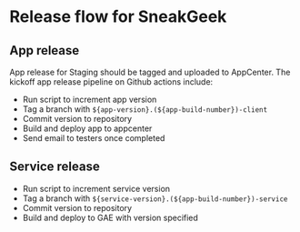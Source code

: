 # Release flow for SneakGeek

## App release
App release for Staging should be tagged and uploaded to AppCenter. The kickoff app release pipeline on Github actions include:
- Run script to increment app version
- Tag a branch with `${app-version}.(${app-build-number})-client`
- Commit version to repository
- Build and deploy app to appcenter
- Send email to testers once completed

## Service release
- Run script to increment service version
- Tag a branch with `${service-version}.(${app-build-number})-service`
- Commit version to repository
- Build and deploy to GAE with version specified